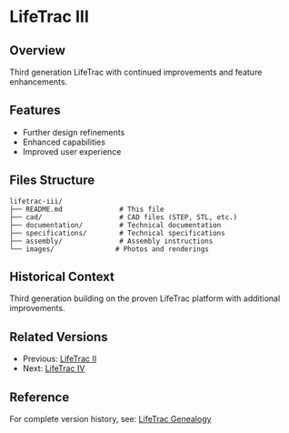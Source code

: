 # LifeTrac III

## Overview
Third generation LifeTrac with continued improvements and feature enhancements.

## Features
- Further design refinements
- Enhanced capabilities
- Improved user experience

## Files Structure
```
lifetrac-iii/
├── README.md              # This file
├── cad/                   # CAD files (STEP, STL, etc.)
├── documentation/         # Technical documentation
├── specifications/        # Technical specifications
├── assembly/              # Assembly instructions
└── images/               # Photos and renderings
```

## Historical Context
Third generation building on the proven LifeTrac platform with additional improvements.

## Related Versions
- Previous: [LifeTrac II](../lifetrac-ii/)
- Next: [LifeTrac IV](../lifetrac-iv/)

## Reference
For complete version history, see: [LifeTrac Genealogy](https://wiki.opensourceecology.org/wiki/LifeTrac_Genealogy)